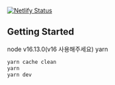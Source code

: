 [![Netlify Status](https://api.netlify.com/api/v1/badges/788e8a4e-dbcd-40c1-b939-c2f7e6eca82a/deploy-status)](https://app.netlify.com/sites/slams/deploys)

## Getting Started

node v16.13.0(v16 사용해주세요)
yarn

```bash
yarn cache clean
yarn
yarn dev
```
